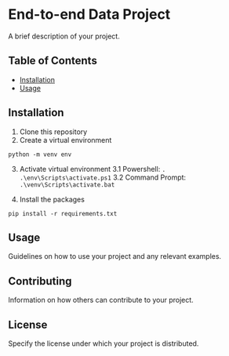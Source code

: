 # End-to-end Data Project

A brief description of your project.

## Table of Contents

- [Installation](#installation)
- [Usage](#usage)

## Installation

1. Clone this repository
2. Create a virtual environment

`python -m venv env`

3. Activate virtual environment
3.1 Powershell:
`. .\env\Scripts\activate.ps1`
3.2 Command Prompt:
`.\venv\Scripts\activate.bat`

4. Install the packages

`pip install -r requirements.txt`

## Usage

Guidelines on how to use your project and any relevant examples.

## Contributing

Information on how others can contribute to your project.

## License

Specify the license under which your project is distributed.
